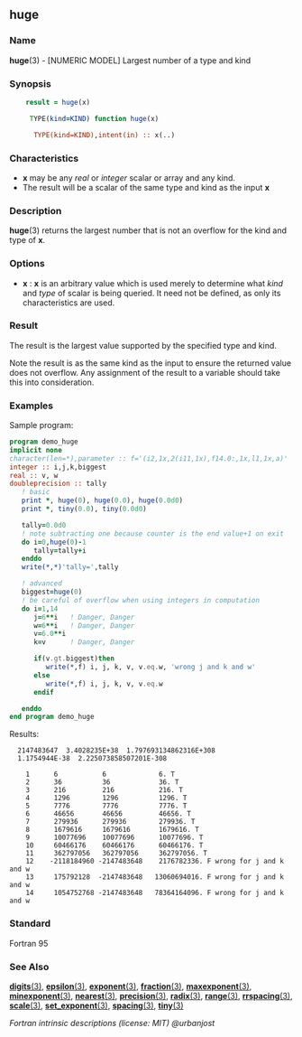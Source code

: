 ## huge

### **Name**

**huge**(3) - \[NUMERIC MODEL\] Largest number of a type and kind

### **Synopsis**
```fortran
    result = huge(x)
```
```fortran
     TYPE(kind=KIND) function huge(x)

      TYPE(kind=KIND),intent(in) :: x(..)
```
### **Characteristics**

 - **x** may be any _real_ or _integer_ scalar or array and any kind.
 - The result will be a scalar of the same type and kind as the input **x**

### **Description**

  **huge**(3) returns the largest number that is not an overflow
  for the kind and type of **x**.

### **Options**

- **x**
  : **x** is an arbitrary value which is used merely to determine what
  _kind_ and _type_ of scalar is being queried. It need not be defined,
  as only its characteristics are used.

### **Result**

  The result is the largest value supported by the specified type
  and kind.

  Note the result is as the same kind as the input to ensure the returned
  value does not overflow. Any assignment of the result to a variable
  should take this into consideration.

### **Examples**

Sample program:
```fortran
program demo_huge
implicit none
character(len=*),parameter :: f='(i2,1x,2(i11,1x),f14.0:,1x,l1,1x,a)'
integer :: i,j,k,biggest
real :: v, w
doubleprecision :: tally
   ! basic
   print *, huge(0), huge(0.0), huge(0.0d0)
   print *, tiny(0.0), tiny(0.0d0)

   tally=0.0d0
   ! note subtracting one because counter is the end value+1 on exit
   do i=0,huge(0)-1
      tally=tally+i
   enddo
   write(*,*)'tally=',tally

   ! advanced
   biggest=huge(0)
   ! be careful of overflow when using integers in computation
   do i=1,14
      j=6**i   ! Danger, Danger
      w=6**i   ! Danger, Danger
      v=6.0**i
      k=v      ! Danger, Danger

      if(v.gt.biggest)then
         write(*,f) i, j, k, v, v.eq.w, 'wrong j and k and w'
      else
         write(*,f) i, j, k, v, v.eq.w
      endif

   enddo
end program demo_huge
```
Results:
```
  2147483647  3.4028235E+38  1.797693134862316E+308
  1.1754944E-38  2.225073858507201E-308

    1      6           6             6. T
    2      36          36            36. T
    3      216         216           216. T
    4      1296        1296          1296. T
    5      7776        7776          7776. T
    6      46656       46656         46656. T
    7      279936      279936        279936. T
    8      1679616     1679616       1679616. T
    9      10077696    10077696      10077696. T
    10     60466176    60466176      60466176. T
    11     362797056   362797056     362797056. T
    12    -2118184960 -2147483648    2176782336. F wrong for j and k and w
    13     175792128  -2147483648   13060694016. F wrong for j and k and w
    14     1054752768 -2147483648   78364164096. F wrong for j and k and w
```
### **Standard**

Fortran 95

### **See Also**

[**digits**(3)](#digits),
[**epsilon**(3)](#epsilon),
[**exponent**(3)](#exponent),
[**fraction**(3)](#fraction),
[**maxexponent**(3)](#maxexponent),
[**minexponent**(3)](#minexponent),
[**nearest**(3)](#nearest),
[**precision**(3)](#precision),
[**radix**(3)](#radix),
[**range**(3)](#range),
[**rrspacing**(3)](#rrspacing),
[**scale**(3)](#scale),
[**set_exponent**(3)](#set_exponent),
[**spacing**(3)](#spacing),
[**tiny**(3)](#tiny)

 _Fortran intrinsic descriptions (license: MIT) \@urbanjost_
